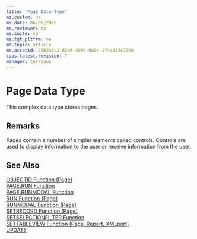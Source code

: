 ```yaml
---
title: "Page Data Type"
ms.custom: na
ms.date: 06/05/2016
ms.reviewer: na
ms.suite: na
ms.tgt_pltfrm: na
ms.topic: article
ms.assetid: 75b2a3a2-d2e6-4099-980c-1f4a343c79b6
caps.latest.revision: 7
manager: terryaus
---
```

# Page Data Type
This complex data type stores pages.  
  
## Remarks  
 Pages contain a number of simpler elements called controls. Controls are used to display information to the user or receive information from the user.  
  
## See Also  
 [OBJECTID Function \(Page\)](../dynamics-nav/OBJECTID-Function--Page-.md)   
 [PAGE.RUN Function](../dynamics-nav/PAGE.RUN-Function.md)   
 [PAGE.RUNMODAL Function](../dynamics-nav/PAGE.RUNMODAL-Function.md)   
 [RUN Function \(Page\)](../dynamics-nav/RUN-Function--Page-.md)   
 [RUNMODAL Function \(Page\)](../dynamics-nav/RUNMODAL-Function--Page-.md)   
 [SETRECORD Function \(Page\)](../dynamics-nav/SETRECORD-Function--Page-.md)   
 [SETSELECTIONFILTER Function](../dynamics-nav/SETSELECTIONFILTER-Function.md)   
 [SETTABLEVIEW Function \(Page, Report, XMLport\)](../dynamics-nav/SETTABLEVIEW-Function--Page--Report--XMLport-.md)   
 [UPDATE](../dynamics-nav/UPDATE.md)